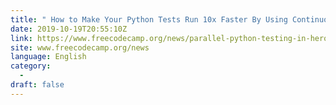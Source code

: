```yaml
---
title: " How to Make Your Python Tests Run 10x Faster By Using Continuous Integration on Heroku "
date: 2019-10-19T20:55:10Z
link: https://www.freecodecamp.org/news/parallel-python-testing-in-heroku/?utm_medium=RSS&utm_source=news.12bit.vn
site: www.freecodecamp.org/news
language: English
category:
  -   
draft: false
---
```

